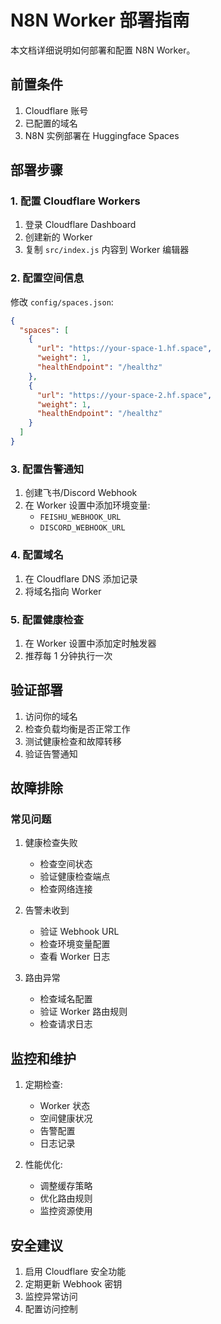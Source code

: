# N8N Worker 部署指南

本文档详细说明如何部署和配置 N8N Worker。

## 前置条件

1. Cloudflare 账号
2. 已配置的域名
3. N8N 实例部署在 Huggingface Spaces

## 部署步骤

### 1. 配置 Cloudflare Workers

1. 登录 Cloudflare Dashboard
2. 创建新的 Worker
3. 复制 `src/index.js` 内容到 Worker 编辑器

### 2. 配置空间信息

修改 `config/spaces.json`:

```json
{
  "spaces": [
    {
      "url": "https://your-space-1.hf.space",
      "weight": 1,
      "healthEndpoint": "/healthz"
    },
    {
      "url": "https://your-space-2.hf.space",
      "weight": 1,
      "healthEndpoint": "/healthz"
    }
  ]
}
```

### 3. 配置告警通知

1. 创建飞书/Discord Webhook
2. 在 Worker 设置中添加环境变量:
   - `FEISHU_WEBHOOK_URL`
   - `DISCORD_WEBHOOK_URL`

### 4. 配置域名

1. 在 Cloudflare DNS 添加记录
2. 将域名指向 Worker

### 5. 配置健康检查

1. 在 Worker 设置中添加定时触发器
2. 推荐每 1 分钟执行一次

## 验证部署

1. 访问你的域名
2. 检查负载均衡是否正常工作
3. 测试健康检查和故障转移
4. 验证告警通知

## 故障排除

### 常见问题

1. 健康检查失败
   - 检查空间状态
   - 验证健康检查端点
   - 检查网络连接

2. 告警未收到
   - 验证 Webhook URL
   - 检查环境变量配置
   - 查看 Worker 日志

3. 路由异常
   - 检查域名配置
   - 验证 Worker 路由规则
   - 检查请求日志

## 监控和维护

1. 定期检查:
   - Worker 状态
   - 空间健康状况
   - 告警配置
   - 日志记录

2. 性能优化:
   - 调整缓存策略
   - 优化路由规则
   - 监控资源使用

## 安全建议

1. 启用 Cloudflare 安全功能
2. 定期更新 Webhook 密钥
3. 监控异常访问
4. 配置访问控制 